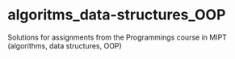 # algoritms_data-structures_OOP
Solutions for assignments from the Programmings course in MIPT (algorithms, data structures, OOP)
